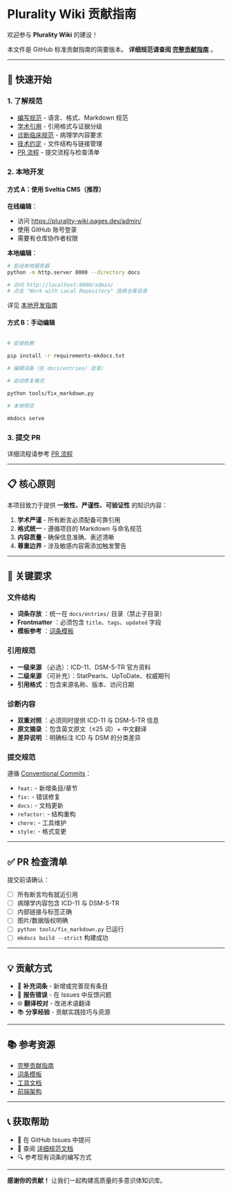 # Plurality Wiki 贡献指南

欢迎参与 **Plurality Wiki** 的建设！

本文件是 GitHub 标准贡献指南的简要版本。 **详细规范请查阅 [完整贡献指南](docs/contributing/index.md)** 。

---

## 🚀 快速开始

### 1. 了解规范

- [编写规范](docs/contributing/编写规范.md) - 语言、格式、Markdown 规范
- [学术引用](docs/contributing/学术引用.md) - 引用格式与证据分级
- [诊断临床规范](docs/contributing/诊断临床规范.md) - 病理学内容要求
- [技术约定](docs/contributing/技术约定.md) - 文件结构与链接管理
- [PR 流程](docs/contributing/PR流程.md) - 提交流程与检查清单

### 2. 本地开发

#### 方式 A：使用 Sveltia CMS（推荐）

**在线编辑**：

- 访问 <https://plurality-wiki.pages.dev/admin/>
- 使用 GitHub 账号登录
- 需要有仓库协作者权限

**本地编辑**：

```bash
# 启动本地服务器
python -m http.server 8000 --directory docs

# 访问 http://localhost:8000/admin/
# 点击 "Work with Local Repository" 选择仓库目录
```

详见 [本地开发指南](local-dev-server.md)

#### 方式 B：手动编辑

```bash

# 安装依赖

pip install -r requirements-mkdocs.txt

# 编辑词条（在 docs/entries/ 目录）

# 自动修复格式

python tools/fix_markdown.py

# 本地预览

mkdocs serve
```

### 3. 提交 PR

详细流程请参考 [PR 流程](docs/contributing/PR流程.md)

---

## 📋 核心原则

本项目致力于提供 **一致性、严谨性、可验证性** 的知识内容：

1. **学术严谨** - 所有断言必须配备可靠引用
2. **格式统一** - 遵循项目的 Markdown 与命名规范
3. **内容质量** - 确保信息准确、表述清晰
4. **尊重边界** - 涉及敏感内容需添加触发警告

---

## 🎯 关键要求

### 文件结构

- **词条存放** ：统一在 `docs/entries/` 目录（禁止子目录）
- **Frontmatter** ：必须包含 `title`、`tags`、`updated` 字段
- **模板参考** ：[词条模板](docs/TEMPLATE_ENTRY.md)

### 引用规范

- **一级来源** （必选）：ICD-11、DSM-5-TR 官方资料
- **二级来源** （可补充）：StatPearls、UpToDate、权威期刊
- **引用格式** ：包含来源名称、版本、访问日期

### 诊断内容

- **双重对照** ：必须同时提供 ICD-11 与 DSM-5-TR 信息
- **原文摘录** ：包含英文原文（≤25 词）+ 中文翻译
- **差异说明** ：明确标注 ICD 与 DSM 的分类差异

### 提交规范

遵循 [Conventional Commits](https://www.conventionalcommits.org/)：

- `feat:` - 新增条目/章节
- `fix:` - 错误修复
- `docs:` - 文档更新
- `refactor:` - 结构重构
- `chore:` - 工具维护
- `style:` - 格式变更

---

## ✅ PR 检查清单

提交前请确认：

- [ ] 所有断言均有就近引用
- [ ] 病理学内容包含 ICD-11 与 DSM-5-TR
- [ ] 内部链接与标签正确
- [ ] 图片/数据版权明确
- [ ] `python tools/fix_markdown.py` 已运行
- [ ] `mkdocs build --strict` 构建成功

---

## 💡 贡献方式

- 📝 **补充词条** - 新增或完善现有条目
- 🐛 **报告错误** - 在 Issues 中反馈问题
- 🌐 **翻译校对** - 改进术语翻译
- 📚 **分享经验** - 贡献实践技巧与资源

---

## 📚 参考资源

- [完整贡献指南](docs/contributing/index.md)
- [词条模板](docs/TEMPLATE_ENTRY.md)
- [工具文档](docs/tools/README.md)
- [前端架构](docs/dev/FRONTEND_ARCHITECTURE.md)

---

## 📞 获取帮助

- 💬 在 GitHub Issues 中提问
- 📖 查阅 [详细规范文档](docs/contributing/)
- 🔍 参考现有词条的编写方式

---

**感谢你的贡献！** 让我们一起构建高质量的多意识体知识库。

